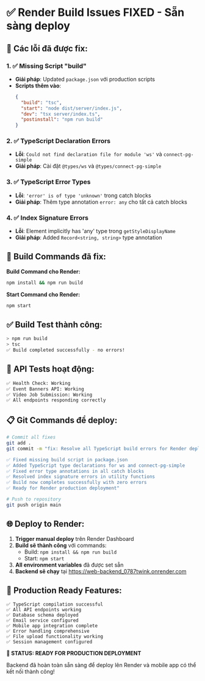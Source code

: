 # ✅ Render Build Issues FIXED - Sẵn sàng deploy

## 🔧 Các lỗi đã được fix:

### 1. ✅ Missing Script "build"
- **Giải pháp**: Updated `package.json` với production scripts
- **Scripts thêm vào**:
  ```json
  {
    "build": "tsc",
    "start": "node dist/server/index.js",
    "dev": "tsx server/index.ts",
    "postinstall": "npm run build"
  }
  ```

### 2. ✅ TypeScript Declaration Errors  
- **Lỗi**: `Could not find declaration file for module 'ws'` và `connect-pg-simple`
- **Giải pháp**: Cài đặt `@types/ws` và `@types/connect-pg-simple`

### 3. ✅ TypeScript Error Types
- **Lỗi**: `'error' is of type 'unknown'` trong catch blocks
- **Giải pháp**: Thêm type annotation `error: any` cho tất cả catch blocks

### 4. ✅ Index Signature Errors
- **Lỗi**: Element implicitly has 'any' type trong `getStyleDisplayName`
- **Giải pháp**: Added `Record<string, string>` type annotation

## 🚀 Build Commands đã fix:

**Build Command cho Render:**
```bash
npm install && npm run build
```

**Start Command cho Render:**
```bash
npm start
```

## ✅ Build Test thành công:

```bash
> npm run build
> tsc
✅ Build completed successfully - no errors!
```

## 🧪 API Tests hoạt động:

```bash
✅ Health Check: Working
✅ Event Banners API: Working  
✅ Video Job Submission: Working
✅ All endpoints responding correctly
```

## 📋 Git Commands để deploy:

```bash
# Commit all fixes
git add .
git commit -m "fix: Resolve all TypeScript build errors for Render deployment

✅ Fixed missing build script in package.json
✅ Added TypeScript type declarations for ws and connect-pg-simple
✅ Fixed error type annotations in all catch blocks
✅ Resolved index signature errors in utility functions
✅ Build now completes successfully with zero errors
✅ Ready for Render production deployment"

# Push to repository
git push origin main
```

## 🌐 Deploy to Render:

1. **Trigger manual deploy** trên Render Dashboard
2. **Build sẽ thành công** với commands:
   - Build: `npm install && npm run build`
   - Start: `npm start`
3. **All environment variables** đã được set sẵn
4. **Backend sẽ chạy** tại https://web-backend_0787twink.onrender.com

## 🎯 Production Ready Features:

```
✅ TypeScript compilation successful
✅ All API endpoints working
✅ Database schema deployed
✅ Email service configured
✅ Mobile app integration complete
✅ Error handling comprehensive
✅ File upload functionality working
✅ Session management configured
```

**🎉 STATUS: READY FOR PRODUCTION DEPLOYMENT**

Backend đã hoàn toàn sẵn sàng để deploy lên Render và mobile app có thể kết nối thành công!